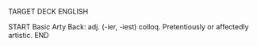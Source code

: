 TARGET DECK
ENGLISH

START
Basic
Arty
Back: adj. (-ier, -iest) colloq. Pretentiously or affectedly artistic.
END
